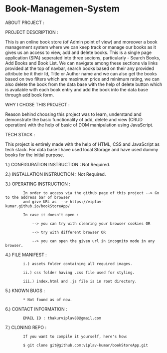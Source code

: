 # Book-Managemen-System
ABOUT PROJECT : 

PROJECT DESCRIPTION :

This is an online book store (of Admin point of view) and moreover a book management system where we can keep track or manage our books as it gives us an access to view, add and delete books. This is a single page application (SPA) seperated into three secions, particularly - Search Books, Add Books and Book List. We can navigate among these sections via links provided
at the top of navbar, search books based on their any provided attribute be it their Id, Title or Author name and we can also get the books based on two filters which are maximum price and minimum rating, we can also delete the book from the data base with the help of delete button which is available with each book entry and add the book into the data base through add book form.

WHY I CHOSE THIS PROJECT :

Reason behind choosing this project was to learn, understand and demonstrate the basic functionality of add, delete and view (CRUD operation) with the help of basic of DOM manipulation using JavaScript. 

TECH STACK :  

This project is entirely made with the help of HTML, CSS and JavaScript as tech stack.
For data base I have used local Storage and have used dummy books for the initial purpose.



1.) CONFIGURATION INSTRUCTION :   Not Required.

2.) INSTALLATION INSTRUCTION  :   Not Required.

3.) OPERATING INSTRUCTION     :   

            In order to access via the github page of this project --> Go to the address bar of browser 
            and give URL as  --> https://viplav-kumar.github.io/bookStoreApp/
 
            In case it doesn't open :

                --> you can try with clearing your browser cookies OR

                --> try with different browser OR

                --> you can open the given url in incognito mode in any browser.
                                      
4.) FILE MANIFEST             :   

            i.) assets folder containing all required images.

            ii.) css folder having .css file used for styling.

            iii.) index.html and .js file is in root directory.
                                  
5.) KNOWN BUGS                :   

            * Not found as of now.

6.) CONTACT INFORMATION       :   

            EMAIL ID : thakurviplav88@gmail.com
                                  
7.) CLONING REPO              :   
     
            If you want to compile it yourself, here's how:

            $ git clone git@github.com:viplav-kumar/bookStoreApp.git

